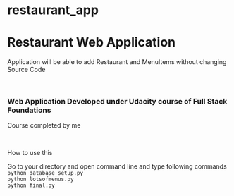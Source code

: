 # restaurant_app
<h1>Restaurant Web Application</h1>
<p>Application will be able to add Restaurant and MenuItems without changing Source Code</p>
</br>
<h3>Web Application Developed under Udacity course of Full Stack Foundations</h3>
<p>Course completed by me</p>
</br>
<p>How to use this</p>
<p>Go to your directory and open command line and type following commands
<br>
<code>python database_setup.py</code></br>
<code>python lotsofmenus.py</code></br>
<code>python final.py</code>
